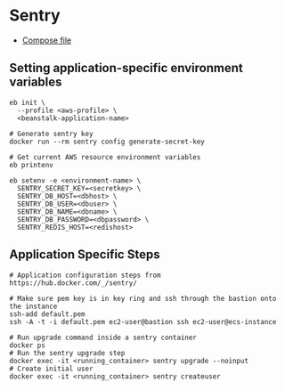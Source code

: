 # Sentry

* [Compose file](../sentry/docker-compose.yml)

## Setting application-specific environment variables

```
eb init \
  --profile <aws-profile> \
  <beanstalk-application-name>

# Generate sentry key
docker run --rm sentry config generate-secret-key

# Get current AWS resource environment variables
eb printenv

eb setenv -e <environment-name> \
  SENTRY_SECRET_KEY=<secretkey> \
  SENTRY_DB_HOST=<dbhost> \
  SENTRY_DB_USER=<dbuser> \
  SENTRY_DB_NAME=<dbname> \
  SENTRY_DB_PASSWORD=<dbpassword> \
  SENTRY_REDIS_HOST=<redishost>
```

## Application Specific Steps

```
# Application configuration steps from https://hub.docker.com/_/sentry/

# Make sure pem key is in key ring and ssh through the bastion onto the instance
ssh-add default.pem
ssh -A -t -i default.pem ec2-user@bastion ssh ec2-user@ecs-instance

# Run upgrade command inside a sentry container
docker ps
# Run the sentry upgrade step
docker exec -it <running_container> sentry upgrade --noinput
# Create initial user
docker exec -it <running_container> sentry createuser
```
